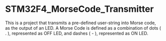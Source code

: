 # STM32F4_MorseCode_Transmitter
 This is a project that transmits a pre-defined user-string into Morse code, as the output of an LED. A Morse Code is defined as a combination of dots ( . ), represented as OFF LED, and dashes ( - ), represented as ON LED. 
